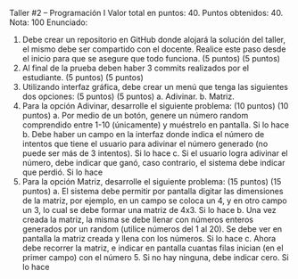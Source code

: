 Taller #2 – Programación I
Valor total en puntos: 40. Puntos obtenidos: 40. Nota: 100
Enunciado:
1.	Debe crear un repositorio en GitHub donde alojará la solución del taller, el mismo debe ser compartido con el docente. Realice este paso desde el inicio para que se asegure que todo funciona. (5 puntos) (5 puntos)
2.	Al final de la prueba deben haber 3 commits realizados por el estudiante. (5 puntos) (5 puntos)
3.	Utilizando interfaz gráfica, debe crear un menú que tenga las siguientes dos opciones: (5 puntos) (5 puntos)
a.	Adivinar.
b.	Matriz.
4.	Para la opción Adivinar, desarrolle el siguiente problema: (10 puntos) (10 puntos)
a.	Por medio de un botón, genere un número random comprendido entre 1-10 (únicamente) y muéstrelo en pantalla. Si lo hace 
b.	Debe haber un campo en la interfaz donde indica el número de intentos que tiene el usuario para adivinar el número generado (no puede ser más de 3 intentos). Si lo hace
c.	Si el usuario logra adivinar el número, debe indicar que ganó, caso contrario, el sistema debe indicar que perdió. Si lo hace
5.	Para la opción Matriz, desarrolle el siguiente problema: (15 puntos) (15 puntos)
a.	El sistema debe permitir por pantalla digitar las dimensiones de la matriz, por ejemplo, en un campo se coloca un 4, y en otro campo un 3, lo cual se debe formar una matriz de 4x3. Si lo hace
b.	Una vez creada la matriz, la misma se debe llenar con números enteros generados por un random (utilice números del 1 al 20). Se debe ver en pantalla la matriz creada y llena con los números. Si lo hace
c.	Ahora debe recorrer la matriz, e indicar en pantalla cuantas filas inician (en el primer campo) con el número 5. Si no hay ninguna, debe indicar cero. Si lo hace


